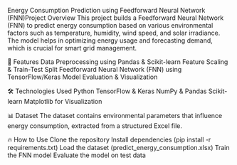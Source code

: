 Energy Consumption Prediction using Feedforward Neural Network (FNN)Project Overview
This project builds a Feedforward Neural Network (FNN) to predict energy consumption based on various environmental factors such as temperature, humidity, wind speed, and solar irradiance. The model helps in optimizing energy usage and forecasting demand, which is crucial for smart grid management.

🚀 Features
Data Preprocessing using Pandas & Scikit-learn
Feature Scaling & Train-Test Split
Feedforward Neural Network (FNN) using TensorFlow/Keras
Model Evaluation & Visualization

🛠️ Technologies Used
Python
TensorFlow & Keras
NumPy & Pandas
Scikit-learn
Matplotlib for Visualization

📊 Dataset
The dataset contains environmental parameters that influence energy consumption, extracted from a structured Excel file.

🔥 How to Use
Clone the repository
Install dependencies (pip install -r requirements.txt)
Load the dataset (predict_energy_consumption.xlsx)
Train the FNN model
Evaluate the model on test data
